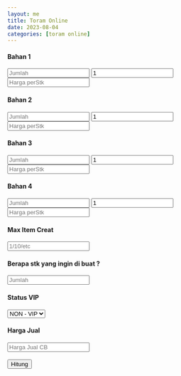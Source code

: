 ```yaml
---
layout: me
title: Toram Online
date: 2023-08-04
categories: [toram online]
---
```

<form>
      <h4>Bahan 1</h4>
      <input type="number" id="bahan1" placeholder="Jumlah" name="bahan1">
      <input type="number" id="bahan1stk" value="1" placeholder="30/90/etc">
      <input type="number" id="bahan1harga" placeholder="Harga perStk">
      <h4>Bahan 2</h4>
      <input type="number" id="bahan2" placeholder="Jumlah">
      <input type="number" id="bahan2stk" value="1" placeholder="30/90/etc">
      <input type="number" id="bahan2harga" placeholder="Harga perStk">
      <h4>Bahan 3</h4>
      <input type="number" id="bahan3" placeholder="Jumlah">
      <input type="number" id="bahan3stk" value="1" placeholder="30/90/etc">
      <input type="number" id="bahan3harga" placeholder="Harga perStk">
      <h4>Bahan 4</h4>
      <input type="number" id="bahan4" placeholder="Jumlah">
      <input type="number" id="bahan4stk" value="1" placeholder="30/90/etc">
      <input type="number" id="bahan4harga" placeholder="Harga perStk">
      <!--<h4>Bahan 5</h4>
      <input type="number" id="bahan5" placeholder="Jumlah">
      <input type="number" id="bahan5stk" value="1" placeholder="30/90/etc">
      <input type="number" id="bahan5harga" placeholder="Harga perStk">-->
      <h4>Max Item Creat</h4>
      <input type="number" id="maxcreatitem" placeholder="1/10/etc">
      <h4>Berapa stk yang ingin di buat ?</h4>
      <input type="number" id="needstk" placeholder="Jumlah">
      <h4>Status VIP</h4>
      <select name="vip" id="vip">
        <option value="0.09">VIP</option>
        <option value="0.1" selected>NON - VIP</option>
      </select>
      <h4>Harga Jual</h4>
      <input type="number" id="hargajual" placeholder="Harga Jual CB">
      <br><br>
      <div class="categories">
        <button class="category" type="button" id="hitung">Hitung</button>
      </div>
</form>
    
<script>
      // Specifying options for formatting
      const options = {
        style: 'decimal', // Other options: 'currency', 'percent', etc.
        minimumFractionDigits: 0,
        maximumFractionDigits: 0,
      };

      document.getElementById('hitung').addEventListener('click', function() {

        //// var nilai 
        var bahan1 = document.getElementById('bahan1').value;
        var bahan1stk = document.getElementById('bahan1stk').value;
        var bahan1harga = document.getElementById('bahan1harga').value;

        var bahan2 = document.getElementById('bahan2').value;
        var bahan2stk = document.getElementById('bahan2stk').value;
        var bahan2harga = document.getElementById('bahan2harga').value;

        var bahan3 = document.getElementById('bahan3').value;
        var bahan3stk = document.getElementById('bahan3stk').value;
        var bahan3harga = document.getElementById('bahan3harga').value;

        var bahan4 = document.getElementById('bahan4').value;
        var bahan4stk = document.getElementById('bahan4stk').value;
        var bahan4harga = document.getElementById('bahan4harga').value;

        //var bahan5 = document.getElementById('bahan5').value;
        //var bahan5stk = document.getElementById('bahan5stk').value;
        //var bahan5harga = document.getElementById('bahan5harga').value;

        var maxcreatitem = document.getElementById('maxcreatitem').value;
        var needstk = document.getElementById('needstk').value;
        var vip = document.getElementById('vip').value;
        var hargajual = document.getElementById('hargajual').value;

        //// Penjumlahan 
        var tbahan1 = Number(bahan1) * Number(maxcreatitem) * Number(needstk);
        var tbahan1stk = Number(tbahan1) / Number(bahan1stk);
        var tbahan1harga = (Number(bahan1harga) / Number(bahan1stk)) * Number(tbahan1);

        var tbahan2 = Number(bahan2) * Number(maxcreatitem) * Number(needstk);
        var tbahan2stk = Number(tbahan2) / Number(bahan2stk);
        var tbahan2harga = (Number(bahan2harga) / Number(bahan2stk)) * Number(tbahan2);

        var tbahan3 = Number(bahan3) * Number(maxcreatitem) * Number(needstk);
        var tbahan3stk = Number(tbahan3) / Number(bahan3stk);
        var tbahan3harga = (Number(bahan3harga) / Number(bahan3stk)) * Number(tbahan3);

        var tbahan4 = Number(bahan4) * Number(maxcreatitem) * Number(needstk);
        var tbahan4stk = Number(tbahan4) / Number(bahan4stk);
        var tbahan4harga = (Number(bahan4harga) / Number(bahan4stk)) * Number(tbahan4);

        //var tbahan5 = Number(bahan5) * Number(maxcreatitem) * Number(needstk);
        ///var tbahan5stk = Number(tbahan5) / Number(bahan5stk);
        //var tbahan5harga = (Number(bahan5harga) / Number(bahan5stk)) * Number(tbahan5);

        var totalHarga = Number(tbahan1harga) + Number(tbahan2harga) + Number(tbahan3harga) + Number(tbahan4harga); //+ Number(tbahan5harga);

        var totalSellTax = Math.ceil((Number(hargajual) - (Number(hargajual) * Number(vip)))) * needstk;

        var netProfit = totalSellTax - totalHarga;

        alert(
          "Bahan 1 = " + tbahan1 + " / " + Math.ceil(tbahan1stk) + "stk / Harga @" + tbahan1harga.toLocaleString('id-ID', options) + "\n" +
          "Bahan 2 = " + tbahan2 + " / " + Math.ceil(tbahan2stk) + "stk / Harga @" + tbahan2harga.toLocaleString('id-ID', options) + "\n" +
          "Bahan 3 = " + tbahan3 + " / " + Math.ceil(tbahan3stk) + "stk / Harga @" + tbahan3harga.toLocaleString('id-ID', options) + "\n" +
          "Bahan 4 = " + tbahan4 + " / " + Math.ceil(tbahan4stk) + "stk / Harga @" + tbahan4harga.toLocaleString('id-ID', options) + "\n\n" +
          //"Bahan 5 = " + tbahan5 + " / " + Math.ceil(tbahan5stk) + "stk / Harga @" + tbahan5harga.toLocaleString('id-ID', options) + "\n\n" +
          "TOTAL = " + totalHarga.toLocaleString('id-ID', options) + "\n" +
          "TOTAL SELL - TAX CB = " + totalSellTax.toLocaleString('id-ID', options) + "\n" +
          "NET PROFIT = " + netProfit.toLocaleString('id-id', options)
        );
      });
</script>